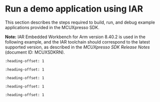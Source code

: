 # Run a demo application using IAR

This section describes the steps required to build, run, and debug example applications provided in the MCUXpresso SDK.

**Note:** IAR Embedded Workbench for Arm version 8.40.2 is used in the following example, and the IAR toolchain should correspond to the latest supported version, as described in the *MCUXpresso SDK Release Notes* \(document ID: MCUXSDKRN\).


```{include} ../topics/build_an_example_application_002.md
:heading-offset: 1
```

```{include} ../topics/run_an_example_application_003.md
:heading-offset: 1
```

```{include} ../topics/build_a_trustzone_example_application.md
:heading-offset: 1
```

```{include} ../topics/run_a_trustzone_example_application_003.md
:heading-offset: 1
```

```{include} ../topics/iar_ram_debugging_notes.md
:heading-offset: 1
```

